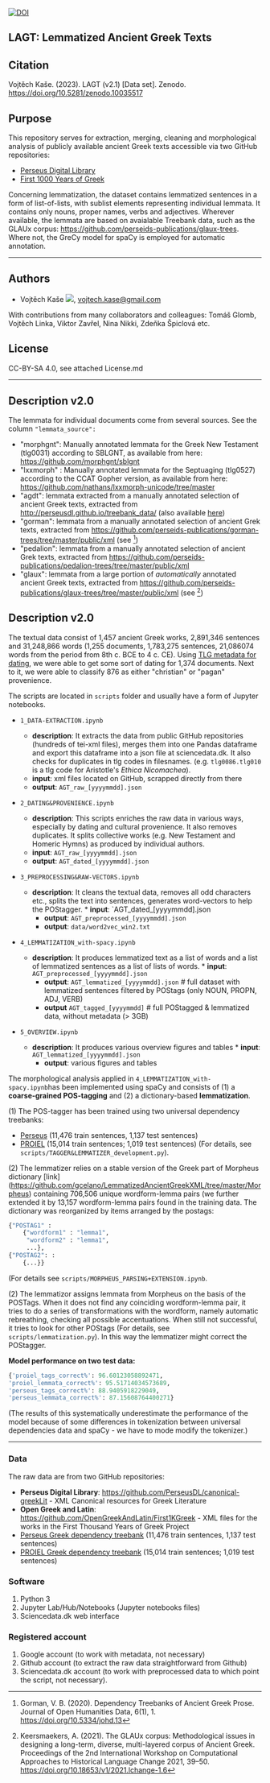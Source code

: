 [![DOI](https://zenodo.org/badge/DOI/10.5281/zenodo.10035517.svg)](https://doi.org/10.5281/zenodo.10035517)

LAGT: Lemmatized Ancient Greek Texts
---
## Citation
Vojtěch Kaše. (2023). LAGT (v2.1) [Data set]. Zenodo. https://doi.org/10.5281/zenodo.10035517
## Purpose


This repository serves for extraction, merging, cleaning and morphological analysis of publicly available ancient Greek texts accessible via two GitHub repositories:
* [Perseus Digital Library](https://github.com/PerseusDL/canonical-greekLit)
* [First 1000 Years of Greek](https://github.com/OpenGreekAndLatin/First1KGreek)

Concerning lemmatization, the dataset contains lemmatized sentences in a form of list-of-lists, 
with sublist elements representing individual lemmata. 
It contains only nouns, proper names, verbs and adjectives. 
Wherever available, the lemmata are based on avaialable Treebank data, such as the GLAUx corpus: https://github.com/perseids-publications/glaux-trees. 
Where not, the GreCy model for spaCy is employed for automatic annotation.

---
## Authors
* Vojtěch Kaše [![](https://orcid.org/sites/default/files/images/orcid_16x16.png)]([0000-0002-6601-1605](https://www.google.com/url?q=http://orcid.org/0000-0002-6601-1605&sa=D&ust=1588773325679000)), vojtech.kase@gmail.com 

With contributions from many collaborators and colleagues: Tomáš Glomb, Vojtěch Linka, Viktor Zavřel, Nina Nikki, Zdeňka Špiclová etc.

## License
CC-BY-SA 4.0, see attached License.md



---
## Description v2.0

The lemmata for individual documents come from several sources. See the column `"lemmata_source":`
* "morphgnt": Manually annotated lemmata for the Greek New Testament (tlg0031) according to SBLGNT, as available from here: https://github.com/morphgnt/sblgnt
* "lxxmorph" : Manually annotated lemmata for the Septuaging (tlg0527) according to the CCAT Gopher version, as available from here: https://github.com/nathans/lxxmorph-unicode/tree/master
* "agdt": lemmata extracted from a manually annotated selection of ancient Greek texts, extracted from http://perseusdl.github.io/treebank_data/ (also available [here](https://github.com/PerseusDL/treebank_data/tree/master/v2.1/Greek/texts))
* "gorman": lemmata from a manually annotated selection of ancient Grek texts, extracted from https://github.com/perseids-publications/gorman-trees/tree/master/public/xml (see [^1])
* "pedalion": lemmata from a manually annotated selection of ancient Grek texts, extracted from https://github.com/perseids-publications/pedalion-trees/tree/master/public/xml
* "glaux": lemmata from a large portion of *automatically* annotated ancient Greek texts, extracted from https://github.com/perseids-publications/glaux-trees/tree/master/public/xml (see [^2])




[^1]: Gorman, V. B. (2020). Dependency Treebanks of Ancient Greek Prose. Journal of Open Humanities Data, 6(1), 1. https://doi.org/10.5334/johd.13
[^2]: Keersmaekers, A. (2021). The GLAUx corpus: Methodological issues in designing a long-term, diverse, multi-layered corpus of Ancient Greek. Proceedings of the 2nd International Workshop on Computational Approaches to Historical Language Change 2021, 39–50. https://doi.org/10.18653/v1/2021.lchange-1.6




## Description v2.0

The textual data consist of 1,457 ancient Greek works, 2,891,346 sentences and 31,248,866
words (1,255 documents, 1,783,275 sentences, 21,086074 words from the period from 8th c. BCE to 4 c. CE). Using [TLG metadata for dating](https://raw.githubusercontent.com/cltk/cltk/master/cltk/corpus/greek/tlg/author_date.py), we were able to get some sort of dating for 1,374 documents. Next to it, we were able to classify 876 as either "christian" or "pagan" provenience. 

The scripts are located in `scripts` folder and usually have a form of Jupyter notebooks.

* `1_DATA-EXTRACTION.ipynb` 
	* **description**: It extracts the data from public GitHub repositories (hundreds of tei-xml files), merges them into one Pandas dataframe and export this dataframe into a json file at sciencedata.dk. It also checks for duplicates in tlg codes in filesnames.  (e.g. `tlg0086.tlg010` is a tlg code for Aristotle's *Ethica Nicomachea*).
	* **input**:  xml files located on GitHub, scrapped directly from there
	* **output**: `AGT_raw_[yyyymmdd].json`
    
* `2_DATING&PROVENIENCE.ipynb` 
	* **description**:  This scripts enriches the raw data in various ways, especially by dating and cultural provenience. It also removes duplicates. It splits collective works (e.g. New Testament and Homeric Hymns) as produced by individual authors.
	* **input**: `AGT_raw_[yyyymmdd].json`
	* **output**:  `AGT_dated_[yyyymmdd].json`
  
* `3_PREPROCESSING&RAW-VECTORS.ipynb` 
	* **description**: It cleans the textual data, removes all odd characters etc., splits the text into sentences, generates word-vectors to help the POStagger.
    	* **input**: `AGT_dated_[yyyymmdd].json
    	* **output**: `AGT_preprocessed_[yyyymmdd].json`
    	* **output**: `data/word2vec_win2.txt`
  
* `4_LEMMATIZATION_with-spacy.ipynb` 
	* **description**: It produces lemmatized text as a list of words and a list of lemmatized sentences as a list of lists of words.
    	* **input**: `AGT_preprocessed_[yyyymmdd].json` 
    	* **output**: `AGT_lemmatized_[yyyymmdd].json` # full dataset with lemmatized sentences filtered by POStags (only NOUN, PROPN, ADJ, VERB)
    	* **output** `AGT_tagged_[yyyymmdd]` # full POStagged & lemmatized data, without metadata (> 3GB)
    
* `5_OVERVIEW.ipynb` 
	* **description**: It produces various overview figures and tables
    	* **input**: `AGT_lemmatized_[yyyymmdd].json`
    	* **output**: various figures and tables

The morphological analysis applied in `4_LEMMATIZATION_with-spacy.ipynb`has been implemented using spaCy and consists of (1) a **coarse-grained POS-tagging** and (2) a dictionary-based **lemmatization**.

(1) The POS-tagger has been trained using two universal dependency treebanks:
* [Perseus](https://github.com/UniversalDependencies/UD_Ancient_Greek-Perseus/tree/master) (11,476 train sentences, 1,137 test sentences)
* [PROIEL](https://github.com/UniversalDependencies/UD_Ancient_Greek-PROIEL/tree/master) (15,014 train sentences; 1,019 test sentences) 
(For details, see `scripts/TAGGER&LEMMATIZER_development.py`).

(2) The lemmatizer relies on a stable version of the Greek part of Morpheus dictionary [link]
(https://github.com/gcelano/LemmatizedAncientGreekXML/tree/master/Morpheus) containing  706,506 unique wordform-lemma pairs (we further extended it by  13,157 wordform-lemma pairs found in the training data. The dictionary was reorganized by items arranged by the postags:
```python
{"POSTAG1" : 
	{"wordform1" : "lemma1",
	 "wordform2" : "lemma1",
	 ...},	 
{"POSTAG2": : 
	{...}}
```
(For details see `scripts/MORPHEUS_PARSING+EXTENSION.ipynb`.

(2) The lemmatizor assigns lemmata from Morpheus on the basis of the POSTags. When it does not find any coinciding wordform-lemma pair, it tries to do a series of transformations with the wordform, namely automatic rebreathing, checking all possible accentuations. When still not successful, it tries to look for other POStags (For details, see `scripts/lemmatization.py`). In this way the lemmatizer might correct the POStagger.

**Model performance on two test data:**
```python
{'proiel_tags_correct%': 96.60123058892471,
'proiel_lemmata_correct%': 95.51714034573689,
'perseus_tags_correct%': 88.9405918229049,
'perseus_lemmata_correct%': 87.15608764400271}
```
(The results of this systematically underestimate the performance of the model because of some differences in tokenization between universal dependencies data and spaCy - we have to mode modify the tokenizer.)

---
### Data
The raw data are from two GitHub repositories:
* **Perseus Digital Library**:  https://github.com/PerseusDL/canonical-greekLit - XML Canonical resources for Greek Literature
* **Open Greek and Latin**: https://github.com/OpenGreekAndLatin/First1KGreek - XML files for the works in the First Thousand Years of Greek Project
* [Perseus Greek dependency treebank](https://github.com/UniversalDependencies/UD_Ancient_Greek-Perseus/tree/master) (11,476 train sentences, 1,137 test sentences)
* [PROIEL Greek dependency treebank](https://github.com/UniversalDependencies/UD_Ancient_Greek-PROIEL/tree/master) (15,014 train sentences; 1,019 test sentences) 

### Software
1. Python 3
2. Jupyter Lab/Hub/Notebooks (Jupyter notebooks files)
3. Sciencedata.dk web interface

### Registered account
1. Google account (to work with metadata, not necessary)
2. Github account (to extract the raw data straightforward from Github)
3. Sciencedata.dk account (to work with preprocessed data to which point the script, not necessary).
 
